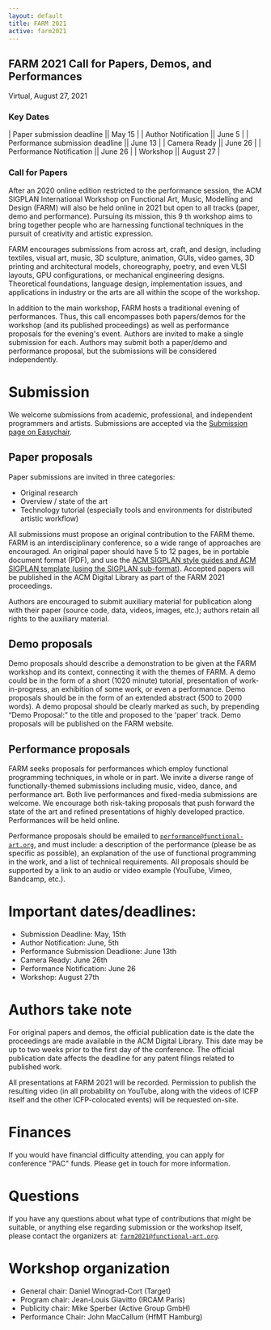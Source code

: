 ```yaml
---
layout: default
title: FARM 2021
active: farm2021
---
```


## FARM 2021 Call for Papers, Demos, and Performances

Virtual, August 27, 2021

### Key Dates

| Paper submission deadline        || May 15 |
| Author Notification              || June 5   |
| Performance submission deadline  || June 13 |
| Camera Ready                     || June 26   |
| Performance Notification         || June 26 |
| Workshop                         || August 27 |

### Call for Papers

After an 2020 online edition restricted to the performance session,
the ACM SIGPLAN International Workshop on Functional Art, Music,
Modelling and Design (FARM) will also be held online in 2021 but open
to all tracks (paper, demo and performance). Pursuing its mission,
this 9 th workshop aims to bring together people who are harnessing
functional techniques in the pursuit of creativity and artistic
expression.

FARM encourages submissions from across art, craft, and design,
including textiles, visual art, music, 3D sculpture, animation, GUIs,
video games, 3D printing and architectural models, choreography,
poetry, and even VLSI layouts, GPU configurations, or mechanical
engineering designs. Theoretical foundations, language design,
implementation issues, and applications in industry or the arts are
all within the scope of the workshop.

In addition to the main workshop, FARM hosts a traditional evening of
performances. Thus, this call encompasses both papers/demos for the
workshop (and its published proceedings) as well as performance
proposals for the evening's event. Authors are invited to make a
single submission for each. Authors may submit both a paper/demo and
performance proposal, but the submissions will be considered
independently.

# Submission

We welcome submissions from academic, professional, and independent
programmers and artists. Submissions are accepted via the [Submission
page on Easychair](https://easychair.org/conferences/?conf=farm2021).

## Paper proposals

Paper submissions are invited in three categories:

- Original research
- Overview / state of the art
- Technology tutorial (especially tools and environments for distributed artistic workflow)

All submissions must propose an original contribution to the FARM
theme. FARM is an interdisciplinary conference, so a wide range of
approaches are encouraged. An original paper should have 5 to 12
pages, be in portable document format (PDF), and use the [ACM SIGPLAN
style guides and ACM SIGPLAN template (using the SIGPLAN
sub-format)](https://www.sigplan.org/Resources/ProceedingsFormat/).
Accepted papers will be published in the ACM Digital
Library as part of the FARM 2021 proceedings.

Authors are encouraged to submit auxiliary material for publication
along with their paper (source code, data, videos, images, etc.);
authors retain all rights to the auxiliary material.

## Demo proposals

Demo proposals should describe a demonstration to be given at the FARM
workshop and its context, connecting it with the themes of FARM. A
demo could be in the form of a short (1020 minute) tutorial,
presentation of work-in-progress, an exhibition of some work, or even
a performance. Demo proposals should be in the form of an extended
abstract (500 to 2000 words). A demo proposal should be clearly marked
as such, by prepending “Demo Proposal:” to the title and proposed to
the 'paper' track. Demo proposals will be published on the FARM
website.

## Performance proposals

FARM seeks proposals for performances which employ functional
programming techniques, in whole or in part. We invite a diverse range
of functionally-themed submissions including music, video, dance, and
performance art. Both live performances and fixed-media submissions
are welcome. We encourage both risk-taking proposals that push forward
the state of the art and refined presentations of highly developed
practice. Performances will be held online.

Performance proposals should be emailed to
[`performance@functional-art.org`](mailto:performance@functional-art.org),
and must include: a description of the performance (please be as
specific as possible), an explanation of the use of functional
programming in the work, and a list of technical requirements. All
proposals should be supported by a link to an audio or video example
(YouTube, Vimeo, Bandcamp, etc.).

# Important dates/deadlines:

- Submission Deadline: May, 15th 
- Author Notification: June, 5th 
- Performance Submission Deadlione: June 13th
- Camera Ready: June 26th 
- Performance Notification: June 26
- Workshop: August 27th 

# Authors take note

For original papers and demos, the official publication date is the
date the proceedings are made available in the ACM Digital
Library. This date may be up to two weeks prior to the first day of
the conference. The official publication date affects the deadline for
any patent filings related to published work.

All presentations at FARM 2021 will be recorded. Permission to publish
the resulting video (in all probability on YouTube, along with the
videos of ICFP itself and the other ICFP-colocated events) will be
requested on-site.

# Finances

If you would have financial difficulty attending, you can apply for
conference "PAC" funds. Please get in touch for more information.

# Questions

If you have any questions about what type of contributions that might
be suitable, or anything else regarding submission or the workshop
itself, please contact the organizers at:
[`farm2021@functional-art.org`](farm2021@functional-art.org).

# Workshop organization

- General chair: Daniel Winograd-Cort (Target) 
- Program chair: Jean-Louis Giavitto (IRCAM Paris)
- Publicity chair: Mike Sperber (Active Group GmbH)
- Performance Chair: John MacCallum (HfMT Hamburg)

